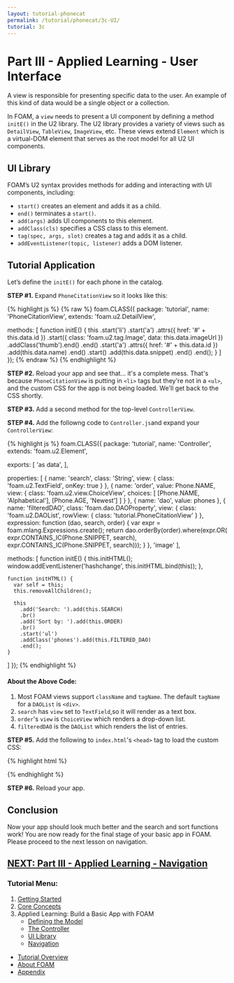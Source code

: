 ```yaml
---
layout: tutorial-phonecat
permalink: /tutorial/phonecat/3c-UI/
tutorial: 3c
---
```

# **Part III - Applied Learning - User Interface**

A view is responsible for presenting specific data to the user. An example of this kind of data would be a single object or a collection.

In FOAM, a `view` needs to present a UI component by defining a method `initE()` in the U2 library. The U2 library provides a variety of views such as `DetailView`, `TableView`, `ImageView`, etc. These views extend `Element` which is a virtual-DOM element that serves as the root model for all U2 UI components.

## **UI Library**

FOAM’s U2 syntax provides methods for adding and interacting with UI components, including:

- `start()` creates an element and adds it as a child.
- `end()` terminates a `start()`.
- `add(args)` adds UI components to this element.
- `addClass(cls)` specifies a CSS class to this element.
- `tag(spec, args, slot)` creates a tag and adds it as a child.
- `addEventListener(topic, listener)` adds a DOM listener.


## **Tutorial Application**

Let’s define the `initE()` for each phone in the catalog.

**STEP #1.** Expand `PhoneCitationView` so it looks like this:

{% highlight js %}
{% raw %}
foam.CLASS({
  package: 'tutorial',
  name: 'PhoneCitationView',
  extends: 'foam.u2.DetailView',

  methods: [
    function initE() {
      this
        .start('li')
          .start('a')
            .attrs({ href: '#' + this.data.id })
            .start({ class: 'foam.u2.tag.Image',
                     data: this.data.imageUrl })
              .addClass('thumb').end()
          .end()
          .start('a')
            .attrs({ href: '#' + this.data.id })
            .add(this.data.name)
          .end()
          .start()
            .add(this.data.snippet)
          .end()
        .end();
    }
  ]
});
{% endraw %}
{% endhighlight %}

**STEP #2.** Reload your app and see that... it's a complete mess. That's because `PhoneCitationView` is putting in `<li>` tags but they're not in a `<ul>`, and the custom CSS for the app is not being loaded.  We'll get back to the CSS shortly.

**STEP #3.** Add a second method for the top-level `ControllerView`.

**STEP #4.** Add the followng code to `Controller.js`and expand your `ControllerView`:

{% highlight js %}
foam.CLASS({
  package: 'tutorial',
  name: 'Controller',
  extends: 'foam.u2.Element',

  exports: [
    'as data',
  ],

  properties: [
    {
      name: 'search',
      class: 'String',
      view: { class: 'foam.u2.TextField', onKey: true }
    },
    {
      name: 'order',
      value: Phone.NAME,
      view: {
        class: 'foam.u2.view.ChoiceView',
        choices: [
          [Phone.NAME, 'Alphabetical'],
          [Phone.AGE, 'Newest']
        ]
      }
    },
    { name: 'dao', value: phones },
    {
      name: 'filteredDAO',
      class: 'foam.dao.DAOProperty',
      view: {
        class: 'foam.u2.DAOList',
        rowView: { class: 'tutorial.PhoneCitationView' }
      },
      expression: function (dao, search, order) {
        var expr = foam.mlang.Expressions.create();
        return dao.orderBy(order).where(expr.OR(
          expr.CONTAINS_IC(Phone.SNIPPET, search),
          expr.CONTAINS_IC(Phone.SNIPPET, search)));
      }
    },
    'image'
  ],

  methods: [
    function initE() {
      this.initHTML();
      window.addEventListener('hashchange', this.initHTML.bind(this));
    },

    function initHTML() {
      var self = this;
      this.removeAllChildren();

      this
        .add('Search: ').add(this.SEARCH)
        .br()
        .add('Sort by: ').add(this.ORDER)
        .br()
        .start('ul')
        .addClass('phones').add(this.FILTERED_DAO)
        .end();
    }
  ]
});
{% endhighlight %}

#### **About the Above Code:**

1. Most FOAM views support `className` and `tagName`. The default `tagName` for a `DAOList` is `<div>`.
2. `search` has `view` set to `TextField`,so it will render as a text box.
3. `order`'s `view` is `ChoiceView` which renders a drop-down list.
4. `filteredDAO` is the `DAOList` which renders the list of entries.

**STEP #5.** Add the following to `index.html`'s `<head>` tag to load the custom CSS:

{% highlight html %}
<link rel="stylesheet" href="css/app.css" />
<link rel="stylesheet" href="css/bootstrap.css" />
{% endhighlight %}

**STEP #6.** Reload your app.

## **Conclusion**

Now your app should look much better and the search and sort functions work! You are now ready for the final stage of your basic app in FOAM.  Please proceed to the next lesson on navigation.

## **[NEXT: Part III - Applied Learning - Navigation](../3d-navigation/)**

### **Tutorial Menu:**

1. [Getting Started](../1-gettingstarted/)
1. [Core Concepts](../2-concepts/)
1. Applied Learning: Build a Basic App with FOAM
    * [Defining the Model](../3a-model/)
    * [The Controller](../3b-dao/)
    * [UI Library](../3c-UI/)
    * [Navigation](../3d-navigation/)

* [Tutorial Overview](../0-intro/)
* [About FOAM](/foam/about/)
* [Appendix](../4-appendix/)
